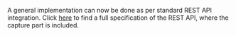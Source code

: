 A general implementation can now be done as per standard REST API integration. Click [here](https://cloud.mediusflow.com/customer01/api/documentation/) to find a full specification of the REST API, where the capture part is included.  

